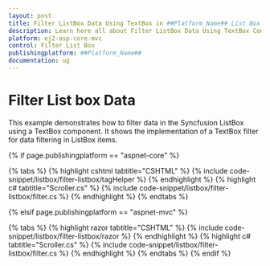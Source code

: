 ```yaml
---
layout: post
title: Filter ListBox Data Using TextBox in ##Platform_Name## List Box Component
description: Learn here all about Filter ListBox Data Using TextBox Component in Syncfusion ##Platform_Name## List Box component of Syncfusion Essential JS 2 and more.
platform: ej2-asp-core-mvc
control: Filter List Box
publishingplatform: ##Platform_Name##
documentation: ug
---
```



# Filter List box Data

This example demonstrates how to filter data in the Syncfusion ListBox using a TextBox component. It shows the implementation of a TextBox filter for data filtering in ListBox items.

{% if page.publishingplatform == "aspnet-core" %}

{% tabs %}
{% highlight cshtml tabtitle="CSHTML" %}
{% include code-snippet/listbox/filter-listbox/tagHelper %}
{% endhighlight %}
{% highlight c# tabtitle="Scroller.cs" %}
{% include code-snippet/listbox/filter-listbox/filter.cs %}
{% endhighlight %}
{% endtabs %}

{% elsif page.publishingplatform == "aspnet-mvc" %}

{% tabs %}
{% highlight razor tabtitle="CSHTML" %}
{% include code-snippet/listbox/filter-listbox/razor %}
{% endhighlight %}
{% highlight c# tabtitle="Scroller.cs" %}
{% include code-snippet/listbox/filter-listbox/filter.cs %}
{% endhighlight %}
{% endtabs %}
{% endif %}

